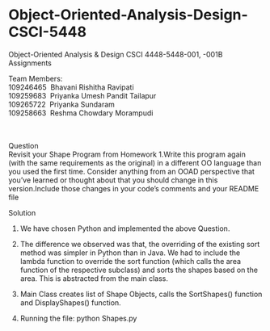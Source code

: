 

# Object-Oriented-Analysis-Design-CSCI-5448
Object-Oriented Analysis &amp; Design CSCI 4448-5448-001, -001B Assignments


Team Members: </br>
109246465&nbsp;&nbsp;Bhavani Rishitha Ravipati</br>
109259683&nbsp;&nbsp;Priyanka Umesh Pandit Tailapur</br>
109265722&nbsp;&nbsp;Priyanka Sundaram</br>
109258663&nbsp;&nbsp;Reshma Chowdary Morampudi</br>
</br></br>

Question </br>
Revisit your Shape Program from Homework 1.Write this program again (with the same requirements as the original) in a different OO language than you used the first time. Consider anything from an OOAD perspective that you’ve learned or thought about that you should change in this version.Include those changes in your code’s comments and your README file

Solution </br>
1. We have chosen Python and implemented the above Question. </br>

2. The difference we observed was that, the overriding of the existing sort method was simpler in Python than in Java. We had to include the lambda function to override the sort function (which calls the area function of the respective subclass) and sorts the shapes based on the area. This is abstracted from the main class. </br>

3. Main Class creates list of Shape Objects, calls the SortShapes() function and DisplayShapes() function.</br>

2. Running the file: python Shapes.py
